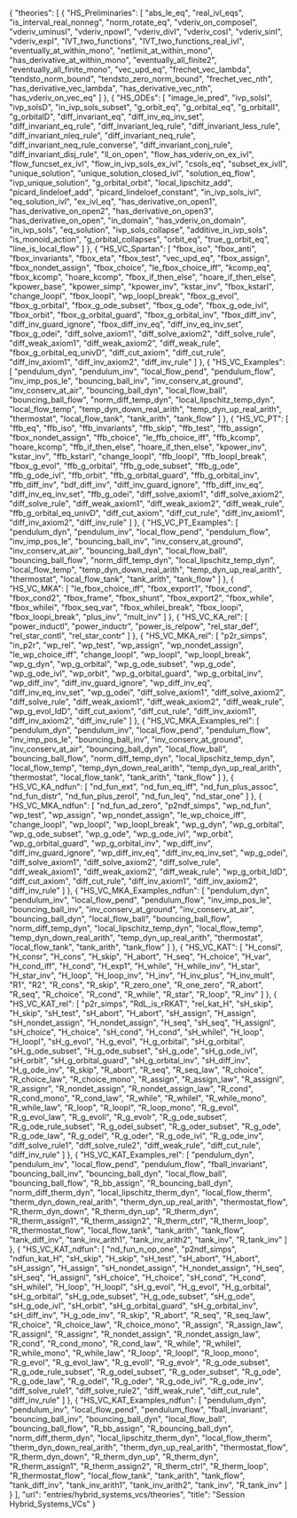 {
    "theories": [
        {
            "HS_Preliminaries": [
                "abs_le_eq",
                "real_ivl_eqs",
                "is_interval_real_nonneg",
                "norm_rotate_eq",
                "vderiv_on_composeI",
                "vderiv_uminusI",
                "vderiv_npowI",
                "vderiv_divI",
                "vderiv_cosI",
                "vderiv_sinI",
                "vderiv_expI",
                "IVT_two_functions",
                "IVT_two_functions_real_ivl",
                "eventually_at_within_mono",
                "netlimit_at_within_mono",
                "has_derivative_at_within_mono",
                "eventually_all_finite2",
                "eventually_all_finite_mono",
                "vec_upd_eq",
                "frechet_vec_lambda",
                "tendsto_norm_bound",
                "tendsto_zero_norm_bound",
                "frechet_vec_nth",
                "has_derivative_vec_lambda",
                "has_derivative_vec_nth",
                "has_vderiv_on_vec_eq"
            ]
        },
        {
            "HS_ODEs": [
                "image_le_pred",
                "ivp_solsI",
                "ivp_solsD",
                "in_ivp_sols_subset",
                "g_orbit_eq",
                "g_orbital_eq",
                "g_orbitalI",
                "g_orbitalD",
                "diff_invariant_eq",
                "diff_inv_eq_inv_set",
                "diff_invariant_eq_rule",
                "diff_invariant_leq_rule",
                "diff_invariant_less_rule",
                "diff_invariant_nleq_rule",
                "diff_invariant_neq_rule",
                "diff_invariant_neq_rule_converse",
                "diff_invariant_conj_rule",
                "diff_invariant_disj_rule",
                "ll_on_open",
                "flow_has_vderiv_on_ex_ivl",
                "flow_funcset_ex_ivl",
                "flow_in_ivp_sols_ex_ivl",
                "csols_eq",
                "subset_ex_ivlI",
                "unique_solution",
                "unique_solution_closed_ivl",
                "solution_eq_flow",
                "ivp_unique_solution",
                "g_orbital_orbit",
                "local_lipschitz_add",
                "picard_lindeloef_add",
                "picard_lindeloef_constant",
                "in_ivp_sols_ivl",
                "eq_solution_ivl",
                "ex_ivl_eq",
                "has_derivative_on_open1",
                "has_derivative_on_open2",
                "has_derivative_on_open3",
                "has_derivative_on_open",
                "in_domain",
                "has_vderiv_on_domain",
                "in_ivp_sols",
                "eq_solution",
                "ivp_sols_collapse",
                "additive_in_ivp_sols",
                "is_monoid_action",
                "g_orbital_collapses",
                "orbit_eq",
                "true_g_orbit_eq",
                "line_is_local_flow"
            ]
        },
        {
            "HS_VC_Spartan": [
                "fbox_iso",
                "fbox_anti",
                "fbox_invariants",
                "fbox_eta",
                "fbox_test",
                "vec_upd_eq",
                "fbox_assign",
                "fbox_nondet_assign",
                "fbox_choice",
                "le_fbox_choice_iff",
                "kcomp_eq",
                "fbox_kcomp",
                "hoare_kcomp",
                "fbox_if_then_else",
                "hoare_if_then_else",
                "kpower_base",
                "kpower_simp",
                "kpower_inv",
                "kstar_inv",
                "fbox_kstarI",
                "change_loopI",
                "fbox_loopI",
                "wp_loopI_break",
                "fbox_g_evol",
                "fbox_g_orbital",
                "fbox_g_ode_subset",
                "fbox_g_ode",
                "fbox_g_ode_ivl",
                "fbox_orbit",
                "fbox_g_orbital_guard",
                "fbox_g_orbital_inv",
                "fbox_diff_inv",
                "diff_inv_guard_ignore",
                "fbox_diff_inv_eq",
                "diff_inv_eq_inv_set",
                "fbox_g_odei",
                "diff_solve_axiom1",
                "diff_solve_axiom2",
                "diff_solve_rule",
                "diff_weak_axiom1",
                "diff_weak_axiom2",
                "diff_weak_rule",
                "fbox_g_orbital_eq_univD",
                "diff_cut_axiom",
                "diff_cut_rule",
                "diff_inv_axiom1",
                "diff_inv_axiom2",
                "diff_inv_rule"
            ]
        },
        {
            "HS_VC_Examples": [
                "pendulum_dyn",
                "pendulum_inv",
                "local_flow_pend",
                "pendulum_flow",
                "inv_imp_pos_le",
                "bouncing_ball_inv",
                "inv_conserv_at_ground",
                "inv_conserv_at_air",
                "bouncing_ball_dyn",
                "local_flow_ball",
                "bouncing_ball_flow",
                "norm_diff_temp_dyn",
                "local_lipschitz_temp_dyn",
                "local_flow_temp",
                "temp_dyn_down_real_arith",
                "temp_dyn_up_real_arith",
                "thermostat",
                "local_flow_tank",
                "tank_arith",
                "tank_flow"
            ]
        },
        {
            "HS_VC_PT": [
                "ffb_eq",
                "ffb_iso",
                "ffb_invariants",
                "ffb_skip",
                "ffb_test",
                "ffb_assign",
                "fbox_nondet_assign",
                "ffb_choice",
                "le_ffb_choice_iff",
                "ffb_kcomp",
                "hoare_kcomp",
                "ffb_if_then_else",
                "hoare_if_then_else",
                "kpower_inv",
                "kstar_inv",
                "ffb_kstarI",
                "change_loopI",
                "ffb_loopI",
                "ffb_loopI_break",
                "fbox_g_evol",
                "ffb_g_orbital",
                "ffb_g_ode_subset",
                "ffb_g_ode",
                "ffb_g_ode_ivl",
                "ffb_orbit",
                "ffb_g_orbital_guard",
                "ffb_g_orbital_inv",
                "ffb_diff_inv",
                "bdf_diff_inv",
                "diff_inv_guard_ignore",
                "ffb_diff_inv_eq",
                "diff_inv_eq_inv_set",
                "ffb_g_odei",
                "diff_solve_axiom1",
                "diff_solve_axiom2",
                "diff_solve_rule",
                "diff_weak_axiom1",
                "diff_weak_axiom2",
                "diff_weak_rule",
                "ffb_g_orbital_eq_univD",
                "diff_cut_axiom",
                "diff_cut_rule",
                "diff_inv_axiom1",
                "diff_inv_axiom2",
                "diff_inv_rule"
            ]
        },
        {
            "HS_VC_PT_Examples": [
                "pendulum_dyn",
                "pendulum_inv",
                "local_flow_pend",
                "pendulum_flow",
                "inv_imp_pos_le",
                "bouncing_ball_inv",
                "inv_conserv_at_ground",
                "inv_conserv_at_air",
                "bouncing_ball_dyn",
                "local_flow_ball",
                "bouncing_ball_flow",
                "norm_diff_temp_dyn",
                "local_lipschitz_temp_dyn",
                "local_flow_temp",
                "temp_dyn_down_real_arith",
                "temp_dyn_up_real_arith",
                "thermostat",
                "local_flow_tank",
                "tank_arith",
                "tank_flow"
            ]
        },
        {
            "HS_VC_MKA": [
                "le_fbox_choice_iff",
                "fbox_export1",
                "fbox_cond",
                "fbox_cond2",
                "fbox_frame",
                "fbox_shunt",
                "fbox_export2",
                "fbox_while",
                "fbox_whilei",
                "fbox_seq_var",
                "fbox_whilei_break",
                "fbox_loopi",
                "fbox_loopi_break",
                "plus_inv",
                "mult_inv"
            ]
        },
        {
            "HS_VC_KA_rel": [
                "power_inductl",
                "power_inductr",
                "power_is_relpow",
                "rel_star_def",
                "rel_star_contl",
                "rel_star_contr"
            ]
        },
        {
            "HS_VC_MKA_rel": [
                "p2r_simps",
                "in_p2r",
                "wp_rel",
                "wp_test",
                "wp_assign",
                "wp_nondet_assign",
                "le_wp_choice_iff",
                "change_loopI",
                "wp_loopI",
                "wp_loopI_break",
                "wp_g_dyn",
                "wp_g_orbital",
                "wp_g_ode_subset",
                "wp_g_ode",
                "wp_g_ode_ivl",
                "wp_orbit",
                "wp_g_orbital_guard",
                "wp_g_orbital_inv",
                "wp_diff_inv",
                "diff_inv_guard_ignore",
                "wp_diff_inv_eq",
                "diff_inv_eq_inv_set",
                "wp_g_odei",
                "diff_solve_axiom1",
                "diff_solve_axiom2",
                "diff_solve_rule",
                "diff_weak_axiom1",
                "diff_weak_axiom2",
                "diff_weak_rule",
                "wp_g_evol_IdD",
                "diff_cut_axiom",
                "diff_cut_rule",
                "diff_inv_axiom1",
                "diff_inv_axiom2",
                "diff_inv_rule"
            ]
        },
        {
            "HS_VC_MKA_Examples_rel": [
                "pendulum_dyn",
                "pendulum_inv",
                "local_flow_pend",
                "pendulum_flow",
                "inv_imp_pos_le",
                "bouncing_ball_inv",
                "inv_conserv_at_ground",
                "inv_conserv_at_air",
                "bouncing_ball_dyn",
                "local_flow_ball",
                "bouncing_ball_flow",
                "norm_diff_temp_dyn",
                "local_lipschitz_temp_dyn",
                "local_flow_temp",
                "temp_dyn_down_real_arith",
                "temp_dyn_up_real_arith",
                "thermostat",
                "local_flow_tank",
                "tank_arith",
                "tank_flow"
            ]
        },
        {
            "HS_VC_KA_ndfun": [
                "nd_fun_ext",
                "nd_fun_eq_iff",
                "nd_fun_plus_assoc",
                "nd_fun_distr",
                "nd_fun_plus_zerol",
                "nd_fun_leq",
                "nd_star_one"
            ]
        },
        {
            "HS_VC_MKA_ndfun": [
                "nd_fun_ad_zero",
                "p2ndf_simps",
                "wp_nd_fun",
                "wp_test",
                "wp_assign",
                "wp_nondet_assign",
                "le_wp_choice_iff",
                "change_loopI",
                "wp_loopI",
                "wp_loopI_break",
                "wp_g_dyn",
                "wp_g_orbital",
                "wp_g_ode_subset",
                "wp_g_ode",
                "wp_g_ode_ivl",
                "wp_orbit",
                "wp_g_orbital_guard",
                "wp_g_orbital_inv",
                "wp_diff_inv",
                "diff_inv_guard_ignore",
                "wp_diff_inv_eq",
                "diff_inv_eq_inv_set",
                "wp_g_odei",
                "diff_solve_axiom1",
                "diff_solve_axiom2",
                "diff_solve_rule",
                "diff_weak_axiom1",
                "diff_weak_axiom2",
                "diff_weak_rule",
                "wp_g_orbit_IdD",
                "diff_cut_axiom",
                "diff_cut_rule",
                "diff_inv_axiom1",
                "diff_inv_axiom2",
                "diff_inv_rule"
            ]
        },
        {
            "HS_VC_MKA_Examples_ndfun": [
                "pendulum_dyn",
                "pendulum_inv",
                "local_flow_pend",
                "pendulum_flow",
                "inv_imp_pos_le",
                "bouncing_ball_inv",
                "inv_conserv_at_ground",
                "inv_conserv_at_air",
                "bouncing_ball_dyn",
                "local_flow_ball",
                "bouncing_ball_flow",
                "norm_diff_temp_dyn",
                "local_lipschitz_temp_dyn",
                "local_flow_temp",
                "temp_dyn_down_real_arith",
                "temp_dyn_up_real_arith",
                "thermostat",
                "local_flow_tank",
                "tank_arith",
                "tank_flow"
            ]
        },
        {
            "HS_VC_KAT": [
                "H_consl",
                "H_consr",
                "H_cons",
                "H_skip",
                "H_abort",
                "H_seq",
                "H_choice",
                "H_var",
                "H_cond_iff",
                "H_cond",
                "H_exp1",
                "H_while",
                "H_while_inv",
                "H_star",
                "H_star_inv",
                "H_loop",
                "H_loop_inv",
                "H_inv",
                "H_inv_plus",
                "H_inv_mult",
                "R1",
                "R2",
                "R_cons",
                "R_skip",
                "R_zero_one",
                "R_one_zero",
                "R_abort",
                "R_seq",
                "R_choice",
                "R_cond",
                "R_while",
                "R_star",
                "R_loop",
                "R_inv"
            ]
        },
        {
            "HS_VC_KAT_rel": [
                "p2r_simps",
                "RdL_is_rRKAT",
                "rel_kat_H",
                "sH_skip",
                "H_skip",
                "sH_test",
                "sH_abort",
                "H_abort",
                "sH_assign",
                "H_assign",
                "sH_nondet_assign",
                "H_nondet_assign",
                "H_seq",
                "sH_seq",
                "H_assignl",
                "sH_choice",
                "H_choice",
                "sH_cond",
                "H_cond",
                "sH_whileI",
                "H_loop",
                "H_loopI",
                "sH_g_evol",
                "H_g_evol",
                "H_g_orbital",
                "sH_g_orbital",
                "sH_g_ode_subset",
                "H_g_ode_subset",
                "sH_g_ode",
                "sH_g_ode_ivl",
                "sH_orbit",
                "sH_g_orbital_guard",
                "sH_g_orbital_inv",
                "sH_diff_inv",
                "H_g_ode_inv",
                "R_skip",
                "R_abort",
                "R_seq",
                "R_seq_law",
                "R_choice",
                "R_choice_law",
                "R_choice_mono",
                "R_assign",
                "R_assign_law",
                "R_assignl",
                "R_assignr",
                "R_nondet_assign",
                "R_nondet_assign_law",
                "R_cond",
                "R_cond_mono",
                "R_cond_law",
                "R_while",
                "R_whileI",
                "R_while_mono",
                "R_while_law",
                "R_loop",
                "R_loopI",
                "R_loop_mono",
                "R_g_evol",
                "R_g_evol_law",
                "R_g_evoll",
                "R_g_evolr",
                "R_g_ode_subset",
                "R_g_ode_rule_subset",
                "R_g_odel_subset",
                "R_g_oder_subset",
                "R_g_ode",
                "R_g_ode_law",
                "R_g_odel",
                "R_g_oder",
                "R_g_ode_ivl",
                "R_g_ode_inv",
                "diff_solve_rule1",
                "diff_solve_rule2",
                "diff_weak_rule",
                "diff_cut_rule",
                "diff_inv_rule"
            ]
        },
        {
            "HS_VC_KAT_Examples_rel": [
                "pendulum_dyn",
                "pendulum_inv",
                "local_flow_pend",
                "pendulum_flow",
                "fball_invariant",
                "bouncing_ball_inv",
                "bouncing_ball_dyn",
                "local_flow_ball",
                "bouncing_ball_flow",
                "R_bb_assign",
                "R_bouncing_ball_dyn",
                "norm_diff_therm_dyn",
                "local_lipschitz_therm_dyn",
                "local_flow_therm",
                "therm_dyn_down_real_arith",
                "therm_dyn_up_real_arith",
                "thermostat_flow",
                "R_therm_dyn_down",
                "R_therm_dyn_up",
                "R_therm_dyn",
                "R_therm_assign1",
                "R_therm_assign2",
                "R_therm_ctrl",
                "R_therm_loop",
                "R_thermostat_flow",
                "local_flow_tank",
                "tank_arith",
                "tank_flow",
                "tank_diff_inv",
                "tank_inv_arith1",
                "tank_inv_arith2",
                "tank_inv",
                "R_tank_inv"
            ]
        },
        {
            "HS_VC_KAT_ndfun": [
                "nd_fun_n_op_one",
                "p2ndf_simps",
                "ndfun_kat_H",
                "sH_skip",
                "H_skip",
                "sH_test",
                "sH_abort",
                "H_abort",
                "sH_assign",
                "H_assign",
                "sH_nondet_assign",
                "H_nondet_assign",
                "H_seq",
                "sH_seq",
                "H_assignl",
                "sH_choice",
                "H_choice",
                "sH_cond",
                "H_cond",
                "sH_whileI",
                "H_loop",
                "H_loopI",
                "sH_g_evol",
                "H_g_evol",
                "H_g_orbital",
                "sH_g_orbital",
                "sH_g_ode_subset",
                "H_g_ode_subset",
                "sH_g_ode",
                "sH_g_ode_ivl",
                "sH_orbit",
                "sH_g_orbital_guard",
                "sH_g_orbital_inv",
                "sH_diff_inv",
                "H_g_ode_inv",
                "R_skip",
                "R_abort",
                "R_seq",
                "R_seq_law",
                "R_choice",
                "R_choice_law",
                "R_choice_mono",
                "R_assign",
                "R_assign_law",
                "R_assignl",
                "R_assignr",
                "R_nondet_assign",
                "R_nondet_assign_law",
                "R_cond",
                "R_cond_mono",
                "R_cond_law",
                "R_while",
                "R_whileI",
                "R_while_mono",
                "R_while_law",
                "R_loop",
                "R_loopI",
                "R_loop_mono",
                "R_g_evol",
                "R_g_evol_law",
                "R_g_evoll",
                "R_g_evolr",
                "R_g_ode_subset",
                "R_g_ode_rule_subset",
                "R_g_odel_subset",
                "R_g_oder_subset",
                "R_g_ode",
                "R_g_ode_law",
                "R_g_odel",
                "R_g_oder",
                "R_g_ode_ivl",
                "R_g_ode_inv",
                "diff_solve_rule1",
                "diff_solve_rule2",
                "diff_weak_rule",
                "diff_cut_rule",
                "diff_inv_rule"
            ]
        },
        {
            "HS_VC_KAT_Examples_ndfun": [
                "pendulum_dyn",
                "pendulum_inv",
                "local_flow_pend",
                "pendulum_flow",
                "fball_invariant",
                "bouncing_ball_inv",
                "bouncing_ball_dyn",
                "local_flow_ball",
                "bouncing_ball_flow",
                "R_bb_assign",
                "R_bouncing_ball_dyn",
                "norm_diff_therm_dyn",
                "local_lipschitz_therm_dyn",
                "local_flow_therm",
                "therm_dyn_down_real_arith",
                "therm_dyn_up_real_arith",
                "thermostat_flow",
                "R_therm_dyn_down",
                "R_therm_dyn_up",
                "R_therm_dyn",
                "R_therm_assign1",
                "R_therm_assign2",
                "R_therm_ctrl",
                "R_therm_loop",
                "R_thermostat_flow",
                "local_flow_tank",
                "tank_arith",
                "tank_flow",
                "tank_diff_inv",
                "tank_inv_arith1",
                "tank_inv_arith2",
                "tank_inv",
                "R_tank_inv"
            ]
        }
    ],
    "url": "entries/hybrid_systems_vcs/theories",
    "title": "Session Hybrid_Systems_VCs"
}